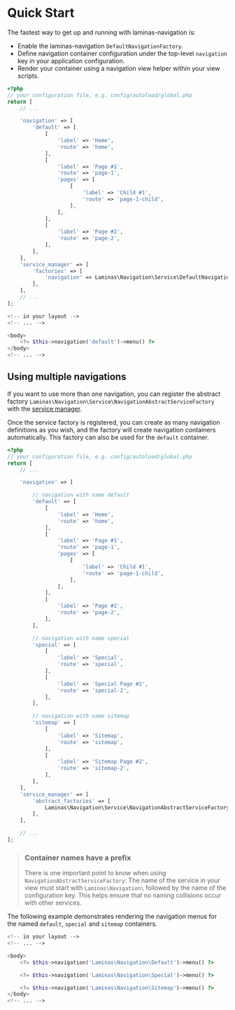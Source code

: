 # Quick Start

The fastest way to get up and running with laminas-navigation is:

- Enable the laminas-navigation `DefaultNavigationFactory`.
- Define navigation container configuration under the top-level `navigation` key
  in your application configuration.
- Render your container using a navigation view helper within your view scripts.

```php
<?php
// your configuration file, e.g. config/autoload/global.php
return [
    // ...

    'navigation' => [
        'default' => [
            [
                'label' => 'Home',
                'route' => 'home',
            ],
            [
                'label' => 'Page #1',
                'route' => 'page-1',
                'pages' => [
                    [
                        'label' => 'Child #1',
                        'route' => 'page-1-child',
                    ],
                ],
            ],
            [
                'label' => 'Page #2',
                'route' => 'page-2',
            ],
        ],
    ],
    'service_manager' => [
        'factories' => [
            'navigation' => Laminas\Navigation\Service\DefaultNavigationFactory::class,
        ],
    ],
    // ...
];
```

```php
<!-- in your layout -->
<!-- ... -->

<body>
    <?= $this->navigation('default')->menu() ?>
</body>
<!-- ... -->
```

## Using multiple navigations

If you want to use more than one navigation, you can register the abstract factory
`Laminas\Navigation\Service\NavigationAbstractServiceFactory` with the
[service manager](https://github.com/laminas/laminas-servicemanager).

Once the service factory is registered, you can create as many navigation
definitions as you wish, and the factory will create navigation containers
automatically. This factory can also be used for the `default` container.

```php
<?php
// your configuration file, e.g. config/autoload/global.php
return [
    // ...

    'navigation' => [

        // navigation with name default
        'default' => [
            [
                'label' => 'Home',
                'route' => 'home',
            ],
            [
                'label' => 'Page #1',
                'route' => 'page-1',
                'pages' => [
                    [
                        'label' => 'Child #1',
                        'route' => 'page-1-child',
                    ],
                ],
            ],
            [
                'label' => 'Page #2',
                'route' => 'page-2',
            ],
        ],

        // navigation with name special
        'special' => [
            [
                'label' => 'Special',
                'route' => 'special',
            ],
            [
                'label' => 'Special Page #2',
                'route' => 'special-2',
            ],
        ],

        // navigation with name sitemap
        'sitemap' => [
            [
                'label' => 'Sitemap',
                'route' => 'sitemap',
            ],
            [
                'label' => 'Sitemap Page #2',
                'route' => 'sitemap-2',
            ],
        ],
    ],
    'service_manager' => [
        'abstract_factories' => [
            Laminas\Navigation\Service\NavigationAbstractServiceFactory::class,
        ],
    ],

    // ...
];
```

> ### Container names have a prefix
>
> There is one important point to know when using
> `NavigationAbstractServiceFactory`: The name of the service in your view must
> start with `Laminas\Navigation\` followed by the name of the configuration key.
> This helps ensure that no naming collisions occur with other services.

The following example demonstrates rendering the navigation menus for the named
`default`, `special` and `sitemap` containers.

```php
<!-- in your layout -->
<!-- ... -->

<body>
    <?= $this->navigation('Laminas\Navigation\Default')->menu() ?>

    <?= $this->navigation('Laminas\Navigation\Special')->menu() ?>

    <?= $this->navigation('Laminas\Navigation\Sitemap')->menu() ?>
</body>
<!-- ... -->
```
